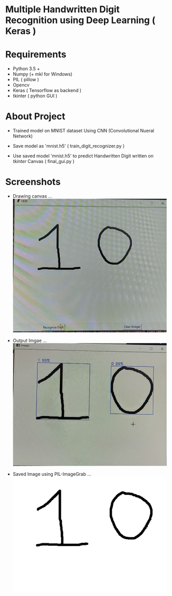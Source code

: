 # Multiple Handwritten Digit Recognition using Deep Learning ( Keras )

# Requirements

* Python 3.5 +
* Numpy (+ mkl for Windows)
* PIL ( pillow )
* Opencv
* Keras ( Tensorflow as backend )
* tkinter ( python GUI )

# About Project

* Trained model on MNIST dataset Using CNN (Convolutional Nueral Network)

* Save model as 'mnist.h5' ( train_digit_recognizer.py )

* Use saved model 'mnist.h5' to predict Handwritten Digit written on *tkinter* Canvas ( final_gui.py )

# Screenshots

* Drawing canvas ...
![Input](drawing_canvas_window.jpg?raw=true)

* Output Imgae ...
![Output](predicted_image.jpg?raw=true)

* Saved Image using PIL-ImageGrab ...
![Grabbed_Image](img_0.png?raw=true)

